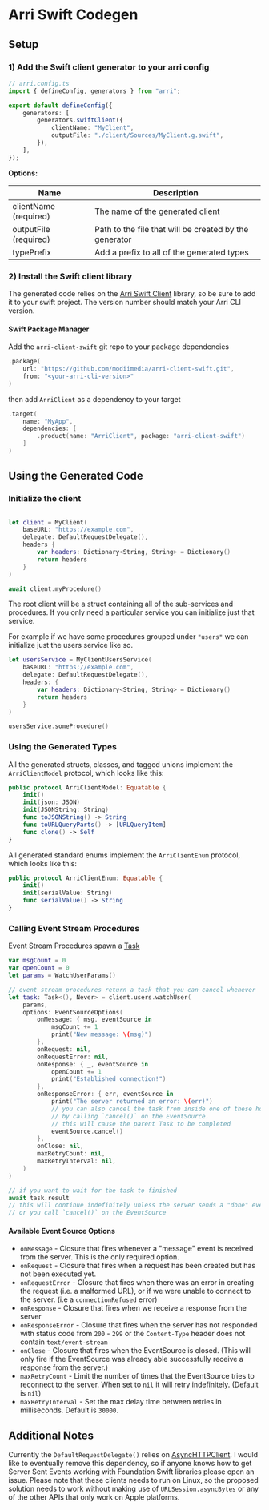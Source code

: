 # Arri Swift Codegen

## Setup

### 1) Add the Swift client generator to your arri config

```ts
// arri.config.ts
import { defineConfig, generators } from "arri";

export default defineConfig({
    generators: [
        generators.swiftClient({
            clientName: "MyClient",
            outputFile: "./client/Sources/MyClient.g.swift",
        }),
    ],
});
```

**Options:**

| Name                  | Description                                            |
| --------------------- | ------------------------------------------------------ |
| clientName (required) | The name of the generated client                       |
| outputFile (required) | Path to the file that will be created by the generator |
| typePrefix            | Add a prefix to all of the generated types             |

### 2) Install the Swift client library

The generated code relies on the [Arri Swift Client](/languages/swift/swift-client) library, so be sure to add it to your swift project. The version number should match your Arri CLI version.

#### Swift Package Manager

Add the `arri-client-swift` git repo to your package dependencies

```swift
.package(
    url: "https://github.com/modiimedia/arri-client-swift.git",
    from: "<your-arri-cli-version>"
)
```

then add `ArriClient` as a dependency to your target

```swift
.target(
    name: "MyApp",
    dependencies: [
        .product(name: "ArriClient", package: "arri-client-swift")
    ]
)
```

## Using the Generated Code

### Initialize the client

```swift

let client = MyClient(
    baseURL: "https://example.com",
    delegate: DefaultRequestDelegate(),
    headers {
        var headers: Dictionary<String, String> = Dictionary()
        return headers
    }
)

await client.myProcedure()
```

The root client will be a struct containing all of the sub-services and procedures. If you only need a particular service you can initialize just that service.

For example if we have some procedures grouped under `"users"` we can initialize just the users service like so.

```swift
let usersService = MyClientUsersService(
    baseURL: "https://example.com",
    delegate: DefaultRequestDelegate(),
    headers: {
        var headers: Dictionary<String, String> = Dictionary()
        return headers
    }
)

usersService.someProcedure()
```

### Using the Generated Types

All the generated structs, classes, and tagged unions implement the `ArriClientModel` protocol, which looks like this:

```swift
public protocol ArriClientModel: Equatable {
    init()
    init(json: JSON)
    init(JSONString: String)
    func toJSONString() -> String
    func toURLQueryParts() -> [URLQueryItem]
    func clone() -> Self
}
```

All generated standard enums implement the `ArriClientEnum` protocol, which looks like this:

```swift
public protocol ArriClientEnum: Equatable {
    init()
    init(serialValue: String)
    func serialValue() -> String
}
```

### Calling Event Stream Procedures

Event Stream Procedures spawn a [Task](https://developer.apple.com/documentation/swift/task)

```swift
var msgCount = 0
var openCount = 0
let params = WatchUserParams()

// event stream procedures return a task that you can cancel whenever
let task: Task<(), Never> = client.users.watchUser(
    params,
    options: EventSourceOptions(
        onMessage: { msg, eventSource in
            msgCount += 1
            print("New message: \(msg)")
        },
        onRequest: nil,
        onRequestError: nil,
        onResponse: { _, eventSource in
            openCount += 1
            print("Established connection!")
        },
        onResponseError: { err, eventSource in
            print("The server returned an error: \(err)")
            // you can also cancel the task from inside one of these hooks
            // by calling `cancel()` on the EventSource.
            // this will cause the parent Task to be completed
            eventSource.cancel()
        },
        onClose: nil,
        maxRetryCount: nil,
        maxRetryInterval: nil,
    )
)

// if you want to wait for the task to finished
await task.result
// this will continue indefinitely unless the server sends a "done" event
// or you call `cancel()` on the EventSource
```

#### Available Event Source Options

-   `onMessage` - Closure that fires whenever a "message" event is received from the server. This is the only required option.
-   `onRequest` - Closure that fires when a request has been created but has not been executed yet.
-   `onRequestError` - Closure that fires when there was an error in creating the request (i.e. a malformed URL), or if we were unable to connect to the server. (i.e a `connectionRefused` error)
-   `onResponse` - Closure that fires when we receive a response from the server
-   `onResponseError` - Closure that fires when the server has not responded with status code from `200` - `299` or the `Content-Type` header does not contain `text/event-stream`
-   `onClose` - Closure that fires when the EventSource is closed. (This will only fire if the EventSource was already able successfully receive a response from the server.)
-   `maxRetryCount` - Limit the number of times that the EventSource tries to reconnect to the server. When set to `nil` it will retry indefinitely. (Default is `nil`)
-   `maxRetryInterval` - Set the max delay time between retries in milliseconds. Default is `30000`.

## Additional Notes

Currently the `DefaultRequestDelegate()` relies on [AsyncHTTPClient](https://github.com/swift-server/async-http-client). I would like to eventually remove this dependency, so if anyone knows how to get Server Sent Events working with Foundation Swift libraries please open an issue. Please note that these clients needs to run on Linux, so the proposed solution needs to work without making use of `URLSession.asyncBytes` or any of the other APIs that only work on Apple platforms.
